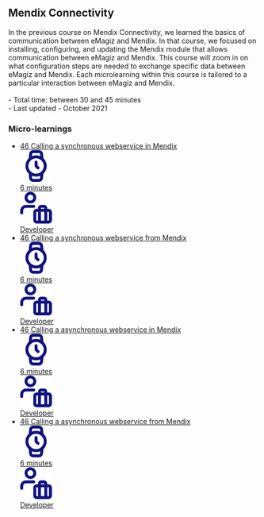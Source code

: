 <div class="ez-academy">
	<div class="ez-academy__body">
		<main class="master">
	<h2 class="title">Mendix Connectivity</h2>
    <p>
       In the previous course on Mendix Connectivity, we learned the basics of communication between eMagiz and Mendix. In that course, we focused on installing, configuring, and updating the Mendix module that allows communication between eMagiz and Mendix. This course will zoom in on what configuration steps are needed to exchange specific data between eMagiz and Mendix. Each microlearning within this course is tailored to a particular interaction between eMagiz and Mendix.
        </br></br>
        - Total time: between 30 and 45 minutes
        </br>
        - Last updated - October 2021
    </p>
    <h3 class="title">Micro-learnings</h3>
    <ul class="strip-container">
        <li class="strip">
            <a href="../../docs/microlearning/intermediate-mendix-connectivity-calling-a-synchronous-webservice-in-mendix" class="strip__link">
            <label for="" class="strip__label">
                <span>46</span>
                Calling a synchronous webservice in Mendix
            </label>
            <div class="strip__attribute">
                <img class="strip__attribute-icon strip__attribute-icon--duration" src="../../img/microlearning/academy_index/icon-duration32.svg"/>
                <div class="strip__attribute-label">6 minutes</div>
            </div>
            <div class="strip__attribute">
                <img class="strip__attribute-icon strip__attribute-icon--roles" src="../../img/microlearning/academy_index/icon-roles32.svg"/>
                <div class="strip__attribute-label">Developer</div>
            </div>
        </a>
        </li>
        <li class="strip">
            <a href="../../docs/microlearning/intermediate-mendix-connectivity-calling-a-synchronous-webservice-from-mendix" class="strip__link">
            <label for="" class="strip__label">
                <span>46</span>
                Calling a synchronous webservice from Mendix
            </label>
            <div class="strip__attribute">
                <img class="strip__attribute-icon strip__attribute-icon--duration" src="../../img/microlearning/academy_index/icon-duration32.svg"/>
                <div class="strip__attribute-label">6 minutes</div>
            </div>
            <div class="strip__attribute">
                <img class="strip__attribute-icon strip__attribute-icon--roles" src="../../img/microlearning/academy_index/icon-roles32.svg"/>
                <div class="strip__attribute-label">Developer</div>
            </div>
        </a>
        </li>
        <li class="strip">
            <a href="../../docs/microlearning/intermediate-mendix-connectivity-calling-an-asynchronous-webservice-in-mendix" class="strip__link">
            <label for="" class="strip__label">
                <span>46</span>
                Calling a asynchronous webservice in Mendix
            </label>
            <div class="strip__attribute">
                <img class="strip__attribute-icon strip__attribute-icon--duration" src="../../img/microlearning/academy_index/icon-duration32.svg"/>
                <div class="strip__attribute-label">6 minutes</div>
            </div>
            <div class="strip__attribute">
                <img class="strip__attribute-icon strip__attribute-icon--roles" src="../../img/microlearning/academy_index/icon-roles32.svg"/>
                <div class="strip__attribute-label">Developer</div>
            </div>
            </a>
        </li>
        <li class="strip">
            <a href="../../docs/microlearning/intermediate-mendix-connectivity-calling-an-asynchronous-webservice-from-mendix" class="strip__link">
            <label for="" class="strip__label">
                <span>46</span>
                Calling a asynchronous webservice from Mendix
            </label>
            <div class="strip__attribute">
                <img class="strip__attribute-icon strip__attribute-icon--duration" src="../../img/microlearning/academy_index/icon-duration32.svg"/>
                <div class="strip__attribute-label">6 minutes</div>
            </div>
            <div class="strip__attribute">
                <img class="strip__attribute-icon strip__attribute-icon--roles" src="../../img/microlearning/academy_index/icon-roles32.svg"/>
                <div class="strip__attribute-label">Developer</div>
            </div>
            </a>
        </li>        
    </ul>
    </main>
    </div>
</div>